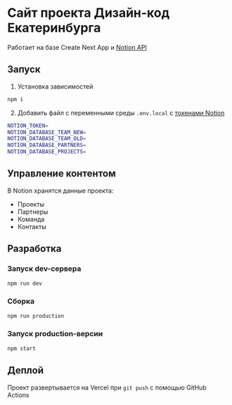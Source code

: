 # Сайт проекта Дизайн-код Екатеринбурга

Работает на базе Create Next App и [Notion API](https://developers.notion.com/)

## Запуск

1. Установка зависимостей
```sh
npm i 
```

2. Добавить файл с переменными среды `.env.local` с [токенами Notion](https://www.notion.so/my-integrations)
```sh
NOTION_TOKEN=
NOTION_DATABASE_TEAM_NEW=
NOTION_DATABASE_TEAM_OLD=
NOTION_DATABASE_PARTNERS=
NOTION_DATABASE_PROJECTS=
```

## Управление контентом

В Notion хранятся данные проекта:
- Проекты
- Партнеры
- Команда
- Контакты

## Разработка

### Запуск dev-сервера
```sh
npm run dev
```

### Сборка
```sh
npm run production
```

### Запуск production-версии
```sh
npm start
```
## Деплой

Проект развертывается на Vercel при `git push` с помощью GitHub Actions
